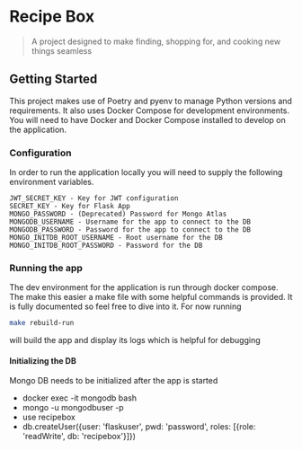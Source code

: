 # Recipe Box

> A project designed to make finding, shopping for, and cooking new things seamless

## Getting Started

This project makes use of Poetry and pyenv to manage Python versions and requirements. It also uses Docker Compose for development environments. You will need to have Docker and Docker Compose installed to develop on the application.

### Configuration
In order to run the application locally you will need to supply the following environment variables. 

```
JWT_SECRET_KEY - Key for JWT configuration
SECRET_KEY - Key for Flask App
MONGO_PASSWORD - (Deprecated) Password for Mongo Atlas
MONGODB_USERNAME - Username for the app to connect to the DB
MONGODB_PASSWORD - Password for the app to connect to the DB
MONGO_INITDB_ROOT_USERNAME - Root username for the DB
MONGO_INITDB_ROOT_PASSWORD - Password for the DB
```

### Running the app
The dev environment for the application is run through docker compose. The make this easier a make file with some helpful commands is provided. It is fully documented so feel free to dive into it. For now running
```sh
make rebuild-run
```
will build the app and display its logs which is helpful for debugging

#### Initializing the DB
Mongo DB needs to be initialized after the app is started

* docker exec -it mongodb bash
* mongo -u mongodbuser -p
* use recipebox
* db.createUser({user: 'flaskuser', pwd: 'password', roles: [{role: 'readWrite', db: 'recipebox'}]})

